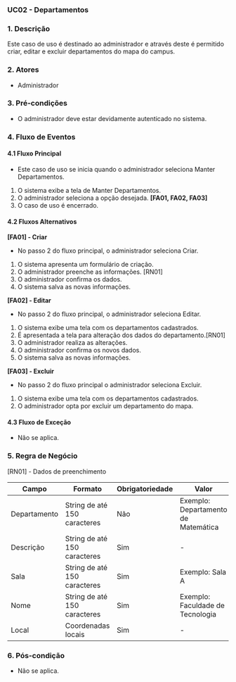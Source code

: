 ### UC02 - Departamentos
### 1. Descrição

Este caso de uso é destinado ao administrador e através deste é permitido criar, editar e excluir departamentos do mapa do campus.

### 2. Atores

* Administrador

### 3. Pré-condições

* O administrador deve estar devidamente autenticado no sistema.

### 4. Fluxo de Eventos

#### 4.1 Fluxo Principal

* Este caso de uso se inicia quando o administrador seleciona Manter Departamentos.
1. O sistema exibe a tela de Manter Departamentos.
2. O administrador seleciona a opção desejada. **[FA01, FA02, FA03]**
3. O caso de uso é encerrado. 



#### 4.2 Fluxos Alternativos

**[FA01] - Criar**
* No passo 2 do fluxo principal, o administrador seleciona Criar.
1. O sistema apresenta um formulário de criação.
2. O administrador preenche as informações. [RN01]
3. O administrador confirma os dados.
4. O sistema salva as novas informações.

**[FA02] - Editar**
* No passo 2 do fluxo principal, o administrador seleciona Editar.
1. O sistema exibe uma tela com os departamentos cadastrados. 
2. É apresentada a tela para alteração dos dados do departamento.[RN01]
3. O administrador realiza as alterações. 
4. O administrador confirma os novos dados.
5. O sistema salva as novas informações.

**[FA03] - Excluir**
* No passo 2 do fluxo principal o administrador seleciona Excluir.
1. O sistema exibe uma tela com os departamentos cadastrados.
2. O administrador opta por excluir um departamento do mapa.

#### 4.3 Fluxo de Exceção

* Não se aplica.

### 5. Regra de Negócio

[RN01] - Dados de preenchimento

| Campo        | Formato                      | Obrigatoriedade | Valor                               |
|--------------|------------------------------|-----------------|-------------------------------------|
| Departamento | String de até 150 caracteres | Não             | Exemplo: Departamento de Matemática |
| Descrição    | String de até 150 caracteres | Sim             | -                                   |
| Sala         | String de até 150 caracteres | Sim             | Exemplo: Sala A                     |
| Nome         | String de até 150 caracteres | Sim             | Exemplo: Faculdade de Tecnologia    |
| Local        | Coordenadas locais           | Sim             | -                                   |

### 6. Pós-condição

* Não se aplica.